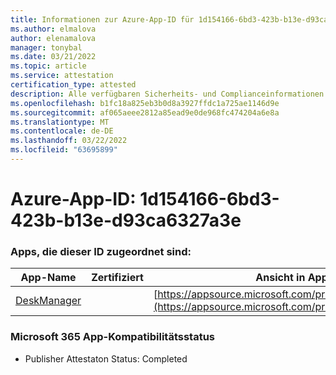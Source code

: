 ```yaml
---
title: Informationen zur Azure-App-ID für 1d154166-6bd3-423b-b13e-d93ca6327a3e
ms.author: elmalova
author: elenamalova
manager: tonybal
ms.date: 03/21/2022
ms.topic: article
ms.service: attestation
certification_type: attested
description: Alle verfügbaren Sicherheits- und Complianceinformationen für 1d154166-6bd3-423b-b13e-d93ca6327a3e.
ms.openlocfilehash: b1fc18a825eb3b0d8a3927ffdc1a725ae1146d9e
ms.sourcegitcommit: af065aeee2812a85ead9e0de968fc474204a6e8a
ms.translationtype: MT
ms.contentlocale: de-DE
ms.lasthandoff: 03/22/2022
ms.locfileid: "63695899"
---
```

# <a name="azure-app-id-1d154166-6bd3-423b-b13e-d93ca6327a3e"></a>Azure-App-ID: 1d154166-6bd3-423b-b13e-d93ca6327a3e


### <a name="apps-associated-with-this-id"></a>Apps, die dieser ID zugeordnet sind:
| **App-Name** | **Zertifiziert** | **Ansicht in AppSource** |
|--------------|---------------|-----------------------|
| [DeskManager](../forward/WA200003831.md) |  | [https://appsource.microsoft.com/product/office/WA200003831](https://appsource.microsoft.com/product/office/WA200003831) |

### <a name="microsoft-365-app-compliance-status"></a>Microsoft 365 App-Kompatibilitätsstatus
- Publisher Attestaton Status: Completed
